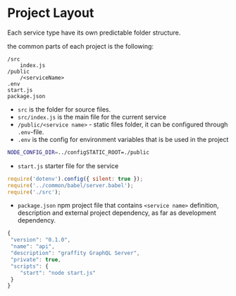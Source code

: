 # Project Layout

Each service type have its own predictable folder structure.

the common parts of each project is the following:

```
/src
    index.js
/public
    /<serviceName>
.env
start.js
package.json
```

* `src` is the folder for source files.
* `src/index.js` is the main file for the current service
* `/public/<service name>` - static files folder, it can be configured through `.env`-file.
* `.env` is the config for environment variables that is be used in the project

```bash
NODE_CONFIG_DIR=../configSTATIC_ROOT=./public

```

* `start.js` starter file for the service

``` javascript
require('dotenv').config({ silent: true });
require('../common/babel/server.babel');
require('./src');

```
* `package.json` npm project file that contains `<service name>` definition, description and external project dependency, as far as development dependency.

```javascript
{ 
 "version": "0.1.0",
 "name": "api",
 "description": "graffity GraphQL Server",
 "private": true,
 "scripts": { 
    "start": "node start.js" 
 }
}

```
